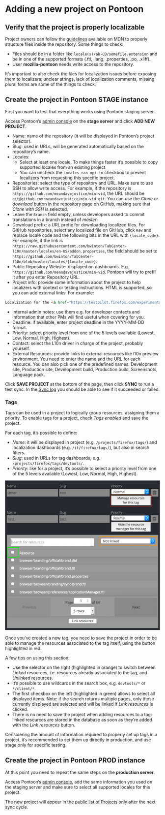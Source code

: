 # Adding a new project on Pontoon

## Verify that the project is properly localizable

Project owners can follow the [guidelines](https://developer.mozilla.org/en-US/docs/Mozilla/Implementing_Pontoon_in_a_Mozilla_website) available on MDN to properly structure files inside the repository. Some things to check:
* Files should be in a folder like `locale(s)/ab-CD/somefile.extension` and be in one of the supported formats (.ftl, .lang, .properties, .po, .xliff).
* User **mozilla-pontoon** needs write access to the repository.

It’s important to also check the files for localization issues before exposing them to localizers: unclear strings, lack of localization comments, missing plural forms are some of the things to check.

## Create the project in Pontoon STAGE instance

First you want to test that everything works using Pontoon staging server.

Access Pontoon’s [admin console](https://mozilla-pontoon-staging.herokuapp.com/admin/) on the **stage server** and click **ADD NEW PROJECT**.
* Name: name of the repository (it will be displayed in Pontoon’s project selector).
* Slug: used in URLs, will be generated automatically based on the repository’s name.
* Locales:
  * Select at least one locale. To make things faster it’s possible to copy supported locales from an existing project.
  * You can uncheck the `Locales can opt-in` checkbox to prevent localizers from requesting this specific project.
* Repositories: select the type of repository and URL. Make sure to use SSH to allow write access. For example, if the repository is `https://github.com/meandavejustice/min-vid`, the URL should be `git@github.com:meandavejustice/min-vid.git`. You can use the *Clone or download* button in the repository page on GitHub, making sure that *Clone with SSH* is selected.
* Leave the `Branch` field empty, unless developers asked to commit translations in a branch instead of *master*.
* Download prefix: a URL prefix for downloading localized files. For GitHub repositories, select any localized file on GitHub, click `Raw` and replace locale code and the following bits in the URL with `{locale_code}`. For example, if the link is `https://raw.githubusercontent.com/bwinton/TabCenter-l10n/master/locales/en-US/addon.properties`, the field should be set to `https://github.com/bwinton/TabCenter-l10n/blob/master/locales/{locale_code}`.
* Public Repository Website: displayed on dashboards. E.g. `https://github.com/meandavejustice/min-vid`. Pontoon will try to prefill it after you enter Repository URL.
* Project info: provide some information about the project to help localizers with context or testing instructions. HTML is supported, so you can add external links. For example:

```HTML
Localization for the <a href="https://testpilot.firefox.com/experiments/min-vid">Min Vid add-on</a>.
```

* Internal admin notes: use them e.g. for developer contacts and information that other PMs will find useful when covering for you.
* Deadline: if available, enter project deadline in the YYYY-MM-DD format.
* Priority: select priority level from one of the 5 levels available (Lowest, Low, Normal, High, Highest).
* Contact: select the L10n driver in charge of the project, probably yourself.
* External Resources: provide links to external resources like l10n preview environment. You need to enter the name and the URL for each resource. You can also pick one of the predefined names: Development site, Production site, Development build, Production build, Screenshots, Language pack.

Click **SAVE PROJECT** at the bottom of the page, then click **SYNC** to run a test sync. In the [Sync log](https://mozilla-pontoon-staging.herokuapp.com/sync/log/) you should be able to see if it succeeded or failed.

### Tags

Tags can be used in a project to logically group resources, assigning them a priority. To enable tags for a project, check *Tags enabled* and save the project.

For each tag, it’s possible to define:
* *Name*: it will be displayed in project (e.g. `/projects/firefox/tags/`) and localization dashboards (e.g. `/it/firefox/tags/`), but also in search filters.
* *Slug*: used in URLs for tag dashboards, e.g. `/projects/firefox/tags/devtools/`.
* *Priority*: like for a project, it’s possible to select a priority level from one of the 5 levels available (Lowest, Low, Normal, High, Highest).

![Tags resources](/assets/images/pontoon/manage_tags_resources.png)

Once you’ve created a new tag, you need to save the project in order to be able to manage the resources associated to the tag itself, using the button highlighted in red.

A few tips on using this section:
* Use the selector on the right (highlighted in orange) to switch between *Linked* resources, i.e. resources already associated to the tag, and *Unlinked* resources.
* It’s possible to use wildcards in the search box, e.g. `devtools/*` or `*/client/*`.
* The first checkbox on the left (highlighted in green) allows to select all displayed items. Note: if the search returns multiple pages, only those currently displayed are selected and will be linked if *Link resources* is clicked.
* There is no need to save the project when adding resources to a tag: linked resources are stored in the database as soon as they’re added with the *Link resources* button.

Considering the amount of information required to properly set up tags in a project, it’s recommended to set them up directly in production, and use stage only for specific testing.

## Create the project in Pontoon PROD instance

At this point you need to repeat the same steps on the **production server**.

Access Pontoon’s [admin console](https://pontoon.mozilla.org/admin/), add the same information you used on the staging server and make sure to select all supported locales for this project.

The new project will appear in the [public list of Projects](https://pontoon.mozilla.org/projects/) only after the next sync cycle.
